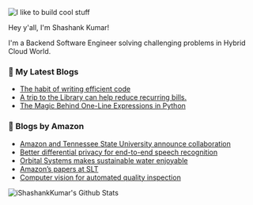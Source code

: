 ![I like to build cool stuff](https://res.cloudinary.com/dt8g3rhcy/image/upload/v1595929574/i_like_to_build_cool_shit._1_nzbwjh.png)

Hey y'all, I'm Shashank Kumar! 

I'm a Backend Software Engineer solving challenging problems in Hybrid Cloud World.

### 📕 My Latest Blogs
<!-- BLOG-POST-LIST:START -->
- [The habit of writing efficient code](https://medium.com/@ishashankkumar/the-habit-of-writing-efficient-code-153b05f04269?source=rss-d24dda280d5f------2)
- [A trip to the Library can help reduce recurring bills.](https://medium.com/swlh/a-trip-to-the-library-can-help-reduce-recurring-bills-23bca495cdf5?source=rss-d24dda280d5f------2)
- [The Magic Behind One-Line Expressions in Python](https://medium.com/swlh/the-magic-behind-one-line-expressions-in-python-816c10180c5c?source=rss-d24dda280d5f------2)
<!-- BLOG-POST-LIST:END -->

### 📕 Blogs by Amazon
<!-- AMAZON-BLOG-POST-LIST:START -->
- [Amazon and Tennessee State University announce collaboration](https://www.amazon.science/latest-news/amazon-and-tennessee-state-university-announce-academic-collaboration)
- [Better differential privacy for end-to-end speech recognition](https://www.amazon.science/blog/better-differential-privacy-for-end-to-end-speech-recognition)
- [Orbital Systems makes sustainable water enjoyable](https://www.amazon.science/latest-news/alexa-fund-orbital-systems-sustainable-water-use)
- [Amazon’s papers at SLT](https://www.amazon.science/blog/amazons-papers-at-slt)
- [Computer vision for automated quality inspection](https://www.amazon.science/latest-news/remars-revisited-computer-vision-for-automated-quality-inspection)
<!-- AMAZON-BLOG-POST-LIST:END -->



<img align="center" alt="iShashankKumar's Github Stats" src="https://github-readme-stats.vercel.app/api?username=ishashankkumar&show_icons=true&hide_border=true" />
